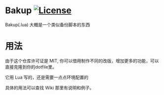 # Bakup [![License](https://img.shields.io/badge/license-MIT-yellow)](https://mit-license.org)

Bakup(.lua) 大概是一个类似备份脚本的东西

# 用法

由于这个仓库许可证是 MIT,
你可以借用制作不同的改版，增加更多的功能，可以直接克隆到你的dotfile里。

它用 Lua 写的，还是需要一点点环境配置的

具体的用法可以查找 Wiki 那里有说明和例子。
